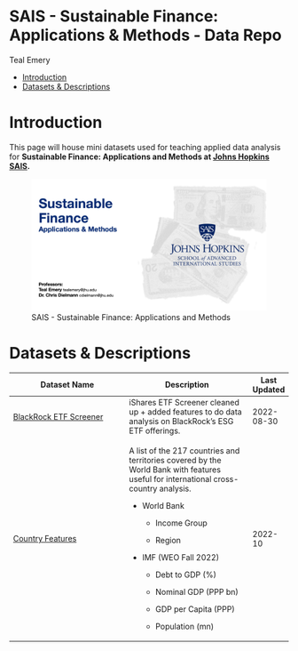 SAIS - Sustainable Finance: Applications & Methods - Data Repo
================
Teal Emery

- <a href="#introduction" id="toc-introduction">Introduction</a>
- <a href="#datasets-descriptions" id="toc-datasets-descriptions">Datasets
  &amp; Descriptions</a>

# Introduction

This page will house mini datasets used for teaching applied data
analysis for **Sustainable Finance: Applications and Methods at [Johns
Hopkins SAIS](https://sais.jhu.edu/).**

<figure>
<img src="images/SAIS%20Course%20-%20Cover%20Art.png"
data-fig-align="center"
alt="SAIS - Sustainable Finance: Applications and Methods" />
<figcaption aria-hidden="true">SAIS - Sustainable Finance: Applications
and Methods</figcaption>
</figure>

# Datasets & Descriptions

<table style="width:100%;">
<colgroup>
<col style="width: 44%" />
<col style="width: 46%" />
<col style="width: 8%" />
</colgroup>
<thead>
<tr class="header">
<th>Dataset Name</th>
<th>Description</th>
<th>Last Updated</th>
</tr>
</thead>
<tbody>
<tr class="odd">
<td><a
href="https://github.com/t-emery/sais-susfin_data/blob/main/datasets/blackrock_etf_screener_2022-08-30.csv">BlackRock
ETF Screener</a></td>
<td>iShares ETF Screener cleaned up + added features to do data analysis
on BlackRock’s ESG ETF offerings.</td>
<td>2022-08-30</td>
</tr>
<tr class="even">
<td><a
href="https://github.com/t-emery/sais-susfin_data/blob/main/datasets/country_features_2022-10.csv">Country
Features</a></td>
<td><p>A list of the 217 countries and territories covered by the World
Bank with features useful for international cross-country analysis.</p>
<ul>
<li><p>World Bank</p>
<ul>
<li><p>Income Group</p></li>
<li><p>Region</p></li>
</ul></li>
<li><p>IMF (WEO Fall 2022)</p>
<ul>
<li><p>Debt to GDP (%)</p></li>
<li><p>Nominal GDP (PPP bn)</p></li>
<li><p>GDP per Capita (PPP)</p></li>
<li><p>Population (mn)</p></li>
</ul></li>
</ul></td>
<td>2022-10</td>
</tr>
</tbody>
</table>
